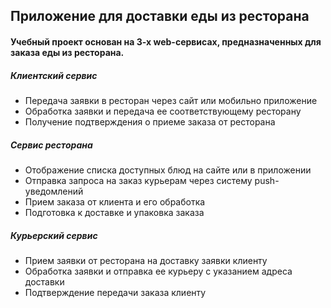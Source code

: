 ## Приложение для доставки еды из ресторана
#### Учебный проект основан на 3-х web-сервисах, предназначенных для заказа еды из ресторана.

##### Клиентский сервис
- Передача заявки в ресторан через сайт или мобильно приложение
- Обработка заявки и передача ее соответствующему ресторану
- Получение подтверждения о приеме заказа от ресторана

##### Сервис ресторана
- Отображение списка доступных блюд на сайте или в приложении
- Отправка запроса на заказ курьерам через систему push-уведомлений
- Прием заказа от клиента и его обработка
- Подготовка к доставке и упаковка заказа

##### Курьерский сервис
- Прием заявки от ресторана на доставку заявки клиенту
- Обработка заявки и отправка ее курьеру с указанием адреса доставки
- Подтверждение передачи заказа клиенту
